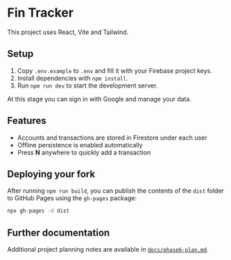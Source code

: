 # Fin Tracker

This project uses React, Vite and Tailwind.

## Setup

1. Copy `.env.example` to `.env` and fill it with your Firebase project keys.
2. Install dependencies with `npm install`.
3. Run `npm run dev` to start the development server.

At this stage you can sign in with Google and manage your data.

## Features

- Accounts and transactions are stored in Firestore under each user
- Offline persistence is enabled automatically
- Press **N** anywhere to quickly add a transaction

## Deploying your fork

After running `npm run build`, you can publish the contents of the `dist` folder to GitHub Pages using the `gh-pages` package:

```bash
npx gh-pages -d dist
```

## Further documentation

Additional project planning notes are available in [`docs/phase6-plan.md`](docs/phase6-plan.md).
